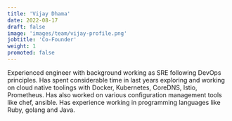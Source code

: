 ```yaml
---
title: 'Vijay Dhama'
date: 2022-08-17
draft: false
image: 'images/team/vijay-profile.png'
jobtitle: 'Co-Founder'
weight: 1
promoted: false
---
```


Experienced engineer with background working as SRE following DevOps principles. Has spent considerable time in last years exploring and working on cloud native toolings with Docker, Kubernetes, CoreDNS, Istio, Prometheus. Has also worked on various configuration management tools like chef, ansible. Has experience working in programming languages like Ruby, golang and Java.
